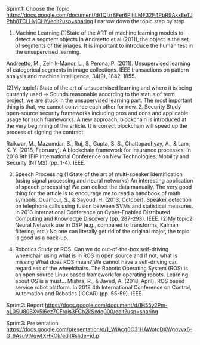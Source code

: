 Sprint1: Choose the Topic
https://docs.google.com/document/d/1QIzr8Fer6PjhLMF32F4PbR9AkxEeTJPhh8TCLHvjCHY/edit?usp=sharing
I narrow down the topic step by step
1. Machine Learning
(1)State of the ART of machine learning models to detect a segment objects 
In Andreetto et al (2011), the object is the set of segments of the images. It is important to introduce the human test in the unsupervised learning.

Andreetto, M., Zelnik-Manor, L., & Perona, P. (2011). Unsupervised learning of categorical segments in image collections. IEEE transactions on pattern analysis and machine intelligence, 34(9), 1842-1855.

(2)My topic1: State of the art of unsupervised learning and where it is being currently used
→ Sounds reasonable according to the status of term project, we are stuck in the unsupervised learning part. The most important thing is that, we cannot convince each other for now.
2. Security
Study open-source security frameworks including pros and cons and applicable usage for such frameworks.
A new approach, blockchain is introduced at the very beginning of the article. It is correct blockchain will speed up the process of signing the contract.

Raikwar, M., Mazumdar, S., Ruj, S., Gupta, S. S., Chattopadhyay, A., & Lam, K. Y. (2018, February). A blockchain framework for insurance processes. In 2018 9th IFIP International Conference on New Technologies, Mobility and Security (NTMS) (pp. 1-4). IEEE.

3. Speech Processing
(1)State of the art of multi-speaker identification (using signal processing and neural networks)
An interesting application of speech processing! We can collect the data manually. The very good thing for the article is to encourage me to read a handbook of math symbols.
Ouamour, S., & Sayoud, H. (2013, October). Speaker detection on telephone calls using fusion between SVMs and statistical measures. In 2013 International Conference on Cyber-Enabled Distributed Computing and Knowledge Discovery (pp. 287-293). IEEE.
(2)My topic2: Neural Network use in DSP (e.g., compared to transforms, Kalman filtering, etc.)
No one can literally get rid of the original major, the topic is good as a back-up.

4. Robotics
Study or ROS.  Can we do out-of-the-box self-driving wheelchair using what is in ROS in open source and if not, what is missing
What does ROS mean? We cannot have a self-driving car, regardless of the wheelchairs.
The Robotic Operating System (ROS) is an open source Linux based framework for operating robots.  Learning about OS is a must…
Mishra, R., & Javed, A. (2018, April). ROS based service robot platform. In 2018 4th International Conference on Control, Automation and Robotics (ICCAR) (pp. 55-59). IEEE.

Sprint2: Report
https://docs.google.com/document/d/1H55y2Pm-oL0SU80BXy5i6ez7CFrqis3FCb2kSxdq000/edit?usp=sharing

Sprint3: Presentation
https://docs.google.com/presentation/d/1_WiAcg0C31HAWotqDXWgovvx6-G_6Asu9tVqwfXHROk/edit#slide=id.p
